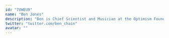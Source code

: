 ```yaml
---
id: "7UWEU9"
name: "Ben Jones"
description: "Ben is Chief Scientist and Musician at the Optimism Foundation."
twitter: "twitter.com/ben_chain"
avatar: ""
---
```

